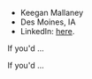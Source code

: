 - Keegan Mallaney
- Des Moines, IA
- LinkedIn: [here](https://www.linkedin.com/in/keegan-mallaney-255458232). 

If you'd ...

If you'd ...



<!---
AnniesAnalytics/AnniesAnalytics is a ✨ special ✨ repository because its `README.md` (this file) appears on your GitHub profile.
You can click the Preview link to take a look at your changes.
--->
